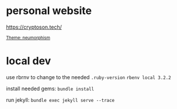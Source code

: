 # personal website

https://cryptoson.tech/

<sub>[Theme: neumorphism](https://github.com/longpdo/neumorphism/)</sub>

# local dev

use rbrnv to change to the needed `.ruby-version`
`rbenv local 3.2.2`

install needed gems: `bundle install`

run jekyll: `bundle exec jekyll serve --trace`